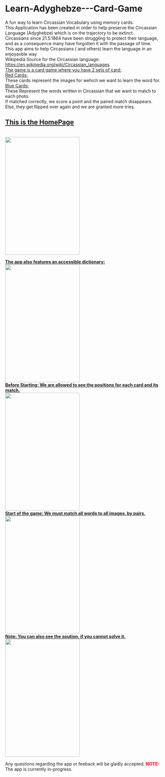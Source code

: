 # Learn-Adyghebze---Card-Game

A fun way to learn Circassian Vocabulary using memory cards.<br>
This Application has been created in order to help preserve the Circassian Language (Adyghebze) which is on the trajectory to be extinct.<br>
Circassians since 21.5.1864 have been struggling to protect their language, and as a consequence many have forgotten it with the passage of time. <br>
This app aims to help Circassians ( and others) learn the language in an enjoyavble way <br>
Wikipedia Source for the Circassian language: https://en.wikipedia.org/wiki/Circassian_languages<br>
<u>The game is a card game where you have 2 sets of card:</u> <br>
<u>Red Cards: </u><br>
These cards represent the images for wehich we want to learn the word for.<br>
<u>Blue Cards:</u> <br>
These Represent the words written in Circassian that we want to match to each photo.<br>
If matched correctly, we score a point and the paired match disappears. <br>
Else, they get flipped over again and we are granted more tries.<br>

<u><h2><b>This is the HomePage</b></h2></u><br>
<img src="https://i.imgur.com/0YIKRNB.jpeg"  width="240" height="380" /> <br>

<u><b>The app also features an accessible dictionary:</b></u> <br>
<img src="https://i.imgur.com/w11fUPQ.jpeg"  width="240" height="380" /><br>
<u><b>Before Starting: We are allowed to see the positions for each card and its match.</b></u> <br>
<img src="https://i.imgur.com/DVf1vaV.jpg"  width="240" height="380" /> </b><br>
<u><b>Start of the game: We must match all words to all images, by pairs.</b></u> <br>
<img src="https://i.imgur.com/gpYObpr.jpeg"  width="240" height="380" /><br>
<u><b>Note: You can also see the soution, if you cannot solve it.</b> </u><br>
<img src="https://i.imgur.com/VKUIoPd.jpeg"  width="240" height="380" /><br>


Any questions regarding the app or feeback will be gladly accepted.
<span style="color:red"><b>NOTE:</b> </span>The app is currently in-progress. <br> </span>


